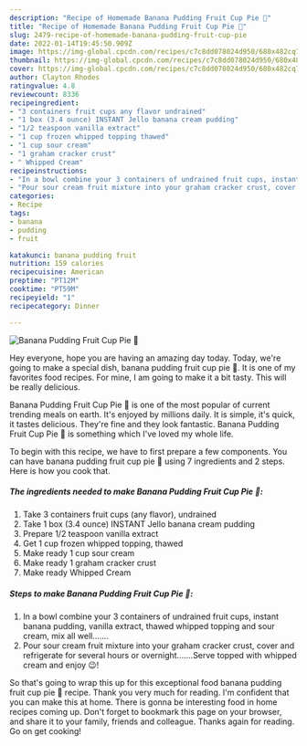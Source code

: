 ```yaml
---
description: "Recipe of Homemade Banana Pudding Fruit Cup Pie 🥧"
title: "Recipe of Homemade Banana Pudding Fruit Cup Pie 🥧"
slug: 2479-recipe-of-homemade-banana-pudding-fruit-cup-pie
date: 2022-01-14T19:45:50.909Z
image: https://img-global.cpcdn.com/recipes/c7c8dd078024d950/680x482cq70/banana-pudding-fruit-cup-pie-recipe-main-photo.jpg
thumbnail: https://img-global.cpcdn.com/recipes/c7c8dd078024d950/680x482cq70/banana-pudding-fruit-cup-pie-recipe-main-photo.jpg
cover: https://img-global.cpcdn.com/recipes/c7c8dd078024d950/680x482cq70/banana-pudding-fruit-cup-pie-recipe-main-photo.jpg
author: Clayton Rhodes
ratingvalue: 4.8
reviewcount: 8336
recipeingredient:
- "3 containers fruit cups any flavor undrained"
- "1 box (3.4 ounce) INSTANT Jello banana cream pudding"
- "1/2 teaspoon vanilla extract"
- "1 cup frozen whipped topping thawed"
- "1 cup sour cream"
- "1 graham cracker crust"
- " Whipped Cream"
recipeinstructions:
- "In a bowl combine your 3 containers of undrained fruit cups, instant banana pudding, vanilla extract, thawed whipped topping and sour cream, mix all well......."
- "Pour sour cream fruit mixture into your graham cracker crust, cover and refrigerate for several hours or overnight.......Serve topped with whipped cream and enjoy 😉!"
categories:
- Recipe
tags:
- banana
- pudding
- fruit

katakunci: banana pudding fruit 
nutrition: 159 calories
recipecuisine: American
preptime: "PT12M"
cooktime: "PT59M"
recipeyield: "1"
recipecategory: Dinner

---
```



![Banana Pudding Fruit Cup Pie 🥧](https://img-global.cpcdn.com/recipes/c7c8dd078024d950/680x482cq70/banana-pudding-fruit-cup-pie-recipe-main-photo.jpg)

Hey everyone, hope you are having an amazing day today. Today, we're going to make a special dish, banana pudding fruit cup pie 🥧. It is one of my favorites food recipes. For mine, I am going to make it a bit tasty. This will be really delicious.



Banana Pudding Fruit Cup Pie 🥧 is one of the most popular of current trending meals on earth. It's enjoyed by millions daily. It is simple, it's quick, it tastes delicious. They're fine and they look fantastic. Banana Pudding Fruit Cup Pie 🥧 is something which I've loved my whole life.


To begin with this recipe, we have to first prepare a few components. You can have banana pudding fruit cup pie 🥧 using 7 ingredients and 2 steps. Here is how you cook that.

<!--inarticleads1-->

##### The ingredients needed to make Banana Pudding Fruit Cup Pie 🥧:

1. Take 3 containers fruit cups (any flavor), undrained
1. Take 1 box (3.4 ounce) INSTANT Jello banana cream pudding
1. Prepare 1/2 teaspoon vanilla extract
1. Get 1 cup frozen whipped topping, thawed
1. Make ready 1 cup sour cream
1. Make ready 1 graham cracker crust
1. Make ready  Whipped Cream




<!--inarticleads2-->

##### Steps to make Banana Pudding Fruit Cup Pie 🥧:

1. In a bowl combine your 3 containers of undrained fruit cups, instant banana pudding, vanilla extract, thawed whipped topping and sour cream, mix all well.......
1. Pour sour cream fruit mixture into your graham cracker crust, cover and refrigerate for several hours or overnight.......Serve topped with whipped cream and enjoy 😉!




So that's going to wrap this up for this exceptional food banana pudding fruit cup pie 🥧 recipe. Thank you very much for reading. I'm confident that you can make this at home. There is gonna be interesting food in home recipes coming up. Don't forget to bookmark this page on your browser, and share it to your family, friends and colleague. Thanks again for reading. Go on get cooking!
